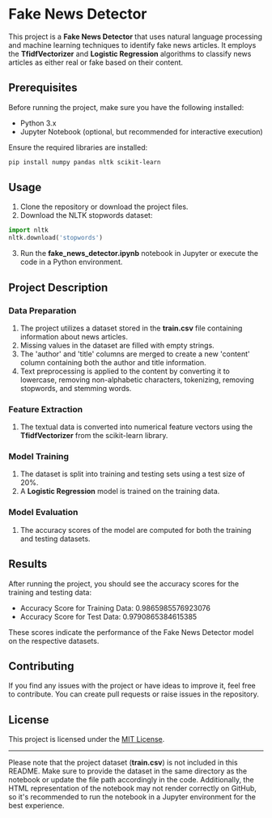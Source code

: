 # Fake News Detector

This project is a **Fake News Detector** that uses natural language processing and machine learning techniques to identify fake news articles. It employs the **TfidfVectorizer** and **Logistic Regression** algorithms to classify news articles as either real or fake based on their content.

## Prerequisites

Before running the project, make sure you have the following installed:

- Python 3.x
- Jupyter Notebook (optional, but recommended for interactive execution)

Ensure the required libraries are installed:

```bash
pip install numpy pandas nltk scikit-learn
```

## Usage

1. Clone the repository or download the project files.
2. Download the NLTK stopwords dataset:

```python
import nltk
nltk.download('stopwords')
```

3. Run the **fake_news_detector.ipynb** notebook in Jupyter or execute the code in a Python environment.

## Project Description

### Data Preparation

1. The project utilizes a dataset stored in the **train.csv** file containing information about news articles.
2. Missing values in the dataset are filled with empty strings.
3. The 'author' and 'title' columns are merged to create a new 'content' column containing both the author and title information.
4. Text preprocessing is applied to the content by converting it to lowercase, removing non-alphabetic characters, tokenizing, removing stopwords, and stemming words.

### Feature Extraction

1. The textual data is converted into numerical feature vectors using the **TfidfVectorizer** from the scikit-learn library.

### Model Training

1. The dataset is split into training and testing sets using a test size of 20%.
2. A **Logistic Regression** model is trained on the training data.

### Model Evaluation

1. The accuracy scores of the model are computed for both the training and testing datasets.

## Results

After running the project, you should see the accuracy scores for the training and testing data:

- Accuracy Score for Training Data: 0.9865985576923076
- Accuracy Score for Test Data: 0.9790865384615385

These scores indicate the performance of the Fake News Detector model on the respective datasets.

## Contributing

If you find any issues with the project or have ideas to improve it, feel free to contribute. You can create pull requests or raise issues in the repository.

## License

This project is licensed under the [MIT License](LICENSE).

---

Please note that the project dataset (**train.csv**) is not included in this README. Make sure to provide the dataset in the same directory as the notebook or update the file path accordingly in the code. Additionally, the HTML representation of the notebook may not render correctly on GitHub, so it's recommended to run the notebook in a Jupyter environment for the best experience.
